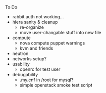 To Do
- rabbit auth not working...
- hiera sanity & cleanup
  - re-organize
  - move user-changable stuff into new file
- compute
  - nova compute puppet warnings
  - kvm and friends
- neutron
- networks setup?
- usability
  - openrc for test user
- debugability
  - .my.cnf in /root for mysql?
  - simple openstack smoke test script
